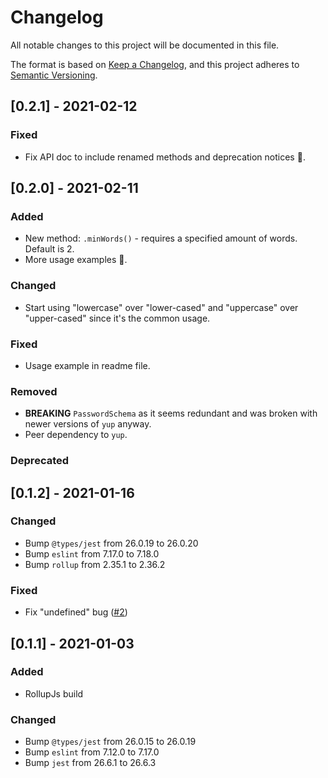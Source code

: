 # Changelog
All notable changes to this project will be documented in this file.

The format is based on [Keep a Changelog](https://keepachangelog.com/en/1.0.0/),
and this project adheres to [Semantic Versioning](https://semver.org/spec/v2.0.0.html).

## [0.2.1] - 2021-02-12
### Fixed
- Fix API doc to include renamed methods and deprecation notices 🤦.

## [0.2.0] - 2021-02-11
### Added
- New method: `.minWords()` - requires a specified amount of words. Default is 2.
- More usage examples 🎉.

### Changed
- Start using "lowercase" over "lower-cased" and "uppercase" over "upper-cased" since it's the common usage.

### Fixed
- Usage example in readme file.

### Removed
- **BREAKING** `PasswordSchema` as it seems redundant and was broken with newer versions of `yup` anyway.
- Peer dependency to `yup`.

### Deprecated

## [0.1.2] - 2021-01-16
### Changed
- Bump `@types/jest` from 26.0.19 to 26.0.20
- Bump `eslint` from 7.17.0 to 7.18.0
- Bump `rollup` from 2.35.1 to 2.36.2

### Fixed
- Fix "undefined" bug ([#2](https://github.com/knicola/yup-password/issues/2))

## [0.1.1] - 2021-01-03
### Added
- RollupJs build

### Changed
- Bump `@types/jest` from 26.0.15 to 26.0.19
- Bump `eslint` from 7.12.0 to 7.17.0
- Bump `jest` from 26.6.1 to 26.6.3
